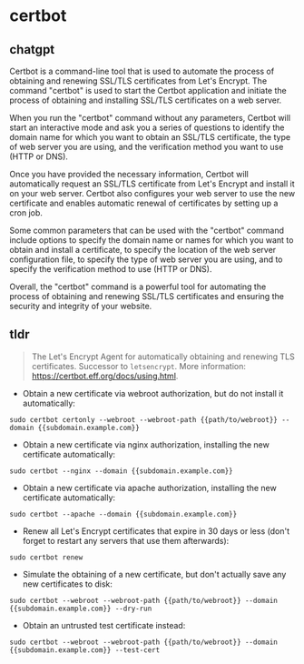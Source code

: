 # certbot 
## chatgpt 
Certbot is a command-line tool that is used to automate the process of obtaining and renewing SSL/TLS certificates from Let's Encrypt. The command "certbot" is used to start the Certbot application and initiate the process of obtaining and installing SSL/TLS certificates on a web server.

When you run the "certbot" command without any parameters, Certbot will start an interactive mode and ask you a series of questions to identify the domain name for which you want to obtain an SSL/TLS certificate, the type of web server you are using, and the verification method you want to use (HTTP or DNS).

Once you have provided the necessary information, Certbot will automatically request an SSL/TLS certificate from Let's Encrypt and install it on your web server. Certbot also configures your web server to use the new certificate and enables automatic renewal of certificates by setting up a cron job.

Some common parameters that can be used with the "certbot" command include options to specify the domain name or names for which you want to obtain and install a certificate, to specify the location of the web server configuration file, to specify the type of web server you are using, and to specify the verification method to use (HTTP or DNS).

Overall, the "certbot" command is a powerful tool for automating the process of obtaining and renewing SSL/TLS certificates and ensuring the security and integrity of your website. 

## tldr 
 
> The Let's Encrypt Agent for automatically obtaining and renewing TLS certificates.
> Successor to `letsencrypt`.
> More information: <https://certbot.eff.org/docs/using.html>.

- Obtain a new certificate via webroot authorization, but do not install it automatically:

`sudo certbot certonly --webroot --webroot-path {{path/to/webroot}} --domain {{subdomain.example.com}}`

- Obtain a new certificate via nginx authorization, installing the new certificate automatically:

`sudo certbot --nginx --domain {{subdomain.example.com}}`

- Obtain a new certificate via apache authorization, installing the new certificate automatically:

`sudo certbot --apache --domain {{subdomain.example.com}}`

- Renew all Let's Encrypt certificates that expire in 30 days or less (don't forget to restart any servers that use them afterwards):

`sudo certbot renew`

- Simulate the obtaining of a new certificate, but don't actually save any new certificates to disk:

`sudo certbot --webroot --webroot-path {{path/to/webroot}} --domain {{subdomain.example.com}} --dry-run`

- Obtain an untrusted test certificate instead:

`sudo certbot --webroot --webroot-path {{path/to/webroot}} --domain {{subdomain.example.com}} --test-cert`
